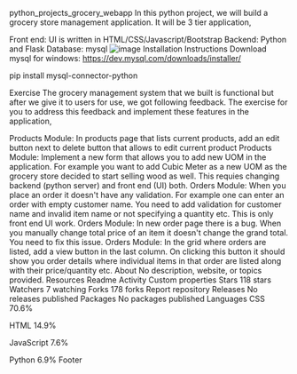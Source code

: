 python_projects_grocery_webapp
In this python project, we will build a grocery store management application. It will be 3 tier application,

Front end: UI is written in HTML/CSS/Javascript/Bootstrap
Backend: Python and Flask
Database: mysql
![image](https://github.com/user-attachments/assets/bf9f3821-93aa-4e55-9a8f-cc0c3ed4ef6f)
Installation Instructions
Download mysql for windows: https://dev.mysql.com/downloads/installer/

pip install mysql-connector-python

Exercise
The grocery management system that we built is functional but after we give it to users for use, we got following feedback. The exercise for you to address this feedback and implement these features in the application,

Products Module: In products page that lists current products, add an edit button next to delete button that allows to edit current product
Products Module: Implement a new form that allows you to add new UOM in the application. For example you want to add Cubic Meter as a new UOM as the grocery store decided to start selling wood as well. This requies changing backend (python server) and front end (UI) both.
Orders Module: When you place an order it doesn't have any validation. For example one can enter an order with empty customer name. You need to add validation for customer name and invalid item name or not specifying a quantity etc. This is only front end UI work.
Orders Module: In new order page there is a bug. When you manually change total price of an item it doesn't change the grand total. You need to fix this issue.
Orders Module: In the grid where orders are listed, add a view button in the last column. On clicking this button it should show you order details where individual items in that order are listed along with their price/quantity etc.
About
No description, website, or topics provided.
Resources
 Readme
 Activity
 Custom properties
Stars
 118 stars
Watchers
 7 watching
Forks
 178 forks
Report repository
Releases
No releases published
Packages
No packages published
Languages
CSS
70.6%
 
HTML
14.9%
 
JavaScript
7.6%
 
Python
6.9%
Footer
